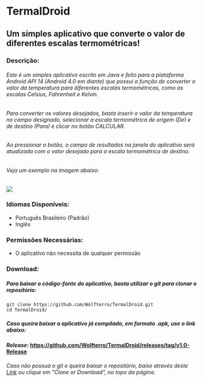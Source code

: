 # TermalDroid
## Um simples aplicativo que converte o valor de diferentes escalas termométricas!

### Descrição:

###### Este é um simples aplicativo escrito em Java e feito para a plataforma Android API 14 (Android 4.0 em diante) que possui a função de converter o valor da temperatura para diferentes escalas termométricas, como as escalas Celsius, Fahrenheit e Kelvin.

###### Para converter os valores desejados, basta inserir o valor da temperatura no campo designado, selecionar a escala termométrica de origem (De) e de destino (Para) e clicar no botão CALCULAR.

###### Ao pressionar o botão, o campo de resultados na janela do aplicativo será atualizada com o valor desejado para a escala termométrica de destino.

###### Veja um exemplo na imagem abaixo:

<img src="http://i.imgur.com/i01anvy.png" />

### Idiomas Disponíveis:
 - Português Brasileiro (Padrão)
 - Inglês
 
### Permissões Necessárias:
 - O aplicativo não necessita de qualquer permissão

### Download:

##### Para baixar o código-fonte do aplicativo, basta utilizar o git para clonar o repositório:
    git clone https://github.com/Wolfterro/TermalDroid.git
    cd TermalDroid/

##### Caso queira baixar o aplicativo já compilado, em formato .apk, use o link abaixo:
#### ***Release:*** https://github.com/Wolfterro/TermalDroid/releases/tag/v1.0-Release

###### Caso não possua o git e queira baixar o repositório, baixe através deste [Link](https://github.com/Wolfterro/TermalDroid/archive/master.zip) ou clique em "Clone or Download", no topo da página.
